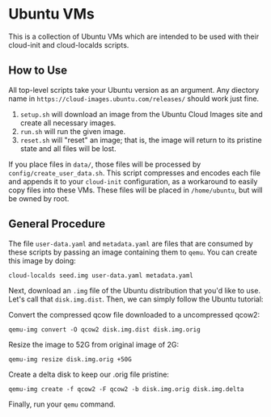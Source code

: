 # Ubuntu VMs

This is a collection of Ubuntu VMs which are intended to be used with
their cloud-init and cloud-localds scripts.

## How to Use

All top-level scripts take your Ubuntu version as an argument. Any diectory name in
`https://cloud-images.ubuntu.com/releases/` should work just fine.

1. `setup.sh` will download an image from the Ubuntu Cloud Images site and create
   all necessary images.
2. `run.sh` will run the given image.
3. `reset.sh` will "reset" an image; that is, the image will return to its pristine state
   and all files will be lost.

If you place files in `data/`, those files will be processed by `config/create_user_data.sh`.
This script compresses and encodes each file and appends it to your `cloud-init` configuration,
as a workaround to easily copy files into these VMs. These files will be placed in
`/home/ubuntu`, but will be owned by root.

## General Procedure

The file `user-data.yaml` and `metadata.yaml` are files that are consumed
by these scripts by passing an image containing them to `qemu`. You can create
this image by doing:
```
cloud-localds seed.img user-data.yaml metadata.yaml
```

Next, download an `.img` file of the Ubuntu distribution that you'd like to use.
Let's call that `disk.img.dist`. Then, we can simply follow the Ubuntu tutorial:

Convert the compressed qcow file downloaded to a uncompressed qcow2:
```
qemu-img convert -O qcow2 disk.img.dist disk.img.orig
```

Resize the image to 52G from original image of 2G:
```
qemu-img resize disk.img.orig +50G
```

Create a delta disk to keep our .orig file pristine:
```
qemu-img create -f qcow2 -F qcow2 -b disk.img.orig disk.img.delta
```
 
Finally, run your `qemu` command.
